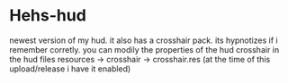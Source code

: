 # Hehs-hud
newest version of my hud. it also has a crosshair pack. its hypnotizes if i remember corretly. you can modily the properties of the hud crosshair in the hud files resources -> crosshair -> crosshair.res  (at the time of this upload/release i have it enabled)
